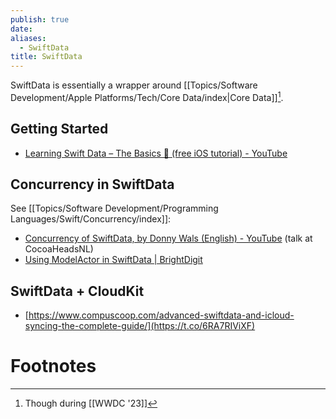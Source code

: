 ```yaml
---
publish: true
date: 
aliases:
  - SwiftData
title: SwiftData
---
```

SwiftData is essentially a wrapper around [[Topics/Software Development/Apple Platforms/Tech/Core Data/index|Core Data]][^1]. 

## Getting Started
- [Learning Swift Data – The Basics 📱 (free iOS tutorial) - YouTube](https://www.youtube.com/watch?v=UeUxfr6Di2g) 
## Concurrency in SwiftData
See [[Topics/Software Development/Programming Languages/Swift/Concurrency/index]]: 
- [Concurrency of SwiftData, by Donny Wals (English) - YouTube](https://www.youtube.com/watch?v=VG4oCnQ0bfw) (talk at CocoaHeadsNL) 
- [Using ModelActor in SwiftData | BrightDigit](https://brightdigit.com/tutorials/swiftdata-modelactor/) 

## SwiftData + CloudKit
- [https://www.compuscoop.com/advanced-swiftdata-and-icloud-syncing-the-complete-guide/](https://t.co/6RA7RIViXF) 

# Footnotes

[^1]: Though during [[WWDC '23]]